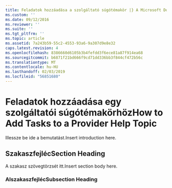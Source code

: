 ```yaml
---
title: Feladatok hozzáadása a szolgáltató súgótémakör |} A Microsoft Docs
ms.custom: ''
ms.date: 09/12/2016
ms.reviewer: ''
ms.suite: ''
ms.tgt_pltfrm: ''
ms.topic: article
ms.assetid: 7a243b59-55c2-4553-93a6-9a307d9e8e32
caps.latest.revision: 4
ms.openlocfilehash: 8386660d6105b3b4fefdd3f6ece81a87f914ea68
ms.sourcegitcommit: b6871f21bd666f9cd71dd336bb3f844cf472b56c
ms.translationtype: MT
ms.contentlocale: hu-HU
ms.lasthandoff: 02/03/2019
ms.locfileid: "56851680"
---
```

# <a name="how-to-add-tasks-to-a-provider-help-topic"></a><span data-ttu-id="263fc-102">Feladatok hozzáadása egy szolgáltatói súgótémakörhöz</span><span class="sxs-lookup"><span data-stu-id="263fc-102">How to Add Tasks to a Provider Help Topic</span></span>

<span data-ttu-id="263fc-103">Illessze be ide a bemutatást.</span><span class="sxs-lookup"><span data-stu-id="263fc-103">Insert introduction here.</span></span>

## <a name="section-heading"></a><span data-ttu-id="263fc-104">Szakaszfejléc</span><span class="sxs-lookup"><span data-stu-id="263fc-104">Section Heading</span></span>

 <span data-ttu-id="263fc-105">A szakasz szövegtörzsét itt.</span><span class="sxs-lookup"><span data-stu-id="263fc-105">Insert section body here.</span></span>

### <a name="subsection-heading"></a><span data-ttu-id="263fc-106">Alszakaszfejléc</span><span class="sxs-lookup"><span data-stu-id="263fc-106">Subsection Heading</span></span>
